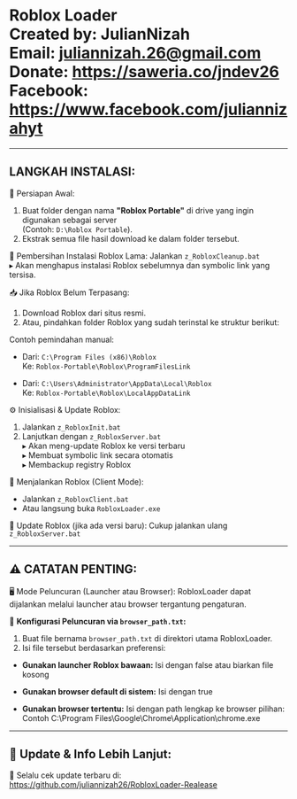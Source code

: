 Roblox Loader  
Created by: JulianNizah  
Email: juliannizah.26@gmail.com  
Donate: https://saweria.co/jndev26  
Facebook: https://www.facebook.com/juliannizahyt  
===================================================

-----------------------------------------
LANGKAH INSTALASI:
-----------------------------------------

📁 Persiapan Awal:
1. Buat folder dengan nama **"Roblox Portable"** di drive yang ingin digunakan sebagai server  
   (Contoh: `D:\Roblox Portable`).
2. Ekstrak semua file hasil download ke dalam folder tersebut.

🧹 Pembersihan Instalasi Roblox Lama:
Jalankan `z_RobloxCleanup.bat`  
▸ Akan menghapus instalasi Roblox sebelumnya dan symbolic link yang tersisa.

📥 Jika Roblox Belum Terpasang:
1. Download Roblox dari situs resmi.
2. Atau, pindahkan folder Roblox yang sudah terinstal ke struktur berikut:

Contoh pemindahan manual:
- Dari: `C:\Program Files (x86)\Roblox`  
  Ke: `Roblox-Portable\Roblox\ProgramFilesLink`

- Dari: `C:\Users\Administrator\AppData\Local\Roblox`  
  Ke: `Roblox-Portable\Roblox\LocalAppDataLink`

⚙️ Inisialisasi & Update Roblox:
1. Jalankan `z_RobloxInit.bat`
2. Lanjutkan dengan `z_RobloxServer.bat`  
▸ Akan meng-update Roblox ke versi terbaru  
▸ Membuat symbolic link secara otomatis  
▸ Membackup registry Roblox

🚀 Menjalankan Roblox (Client Mode):
- Jalankan `z_RobloxClient.bat`  
- Atau langsung buka `RobloxLoader.exe`

🔄 Update Roblox (jika ada versi baru):
Cukup jalankan ulang `z_RobloxServer.bat`

-----------------------------------------
⚠️ CATATAN PENTING:
-----------------------------------------

🖥️ Mode Peluncuran (Launcher atau Browser):
RobloxLoader dapat dijalankan melalui launcher atau browser tergantung pengaturan.

🔧 **Konfigurasi Peluncuran via `browser_path.txt`:**

1. Buat file bernama `browser_path.txt` di direktori utama RobloxLoader.
2. Isi file tersebut berdasarkan preferensi:

- **Gunakan launcher Roblox bawaan:**
Isi dengan false atau biarkan file kosong

- **Gunakan browser default di sistem:**
Isi dengan true

- **Gunakan browser tertentu:**
Isi dengan path lengkap ke browser pilihan:
Contoh C:\Program Files\Google\Chrome\Application\chrome.exe

-----------------------------------------
📌 Update & Info Lebih Lanjut:
-----------------------------------------

🔗 Selalu cek update terbaru di:
https://github.com/juliannizah26/RobloxLoader-Realease


